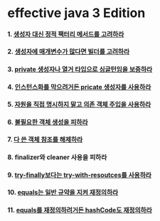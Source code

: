 # effective java 3 Edition

#### 1. [생성자 대신 정적 팩터리 메서드를 고려하라](src/main/java/com/devyu/effectivejava/no1/Main.java)
#### 2. [생성자에 매개변수가 많다면 빌더를 고려하라](src/main/java/com/devyu/effectivejava/no2/Main.java)
#### 3. [private 생성자나 열거 타입으로 싱글턴임을 보증하라](src/main/java/com/devyu/effectivejava/no3/Main.java)
#### 4. [인스턴스화를 막으려거든 pricate 생성자를 사용하라](src/main/java/com/devyu/effectivejava/no4/Main.java)
#### 5. [자원을 직접 명시하지 말고 의존 객체 주입을 사용하라](src/main/java/com/devyu/effectivejava/no5/Main.java)
#### 6. [불필요한 객체 생성을 피하라](src/main/java/com/devyu/effectivejava/no6/Main.java)
#### 7. [다 쓴 객체 참조를 해제하라](src/main/java/com/devyu/effectivejava/no7/Main.java)
#### 8. finalizer와 cleaner 사용을 피하라
#### 9. [try-finally보다는 try-with-resoutces를 사용하라](src/main/java/com/devyu/effectivejava/no9/Main.java)
#### 10. [equals는 일반 규약을 지켜 재정의하라](src/main/java/com/devyu/effectivejava/no10/Main.java)
#### 11. [equals를 재정의하려거든 hashCode도 재정의하라](src/main/java/com/devyu/effectivejava/no11/Main.java)